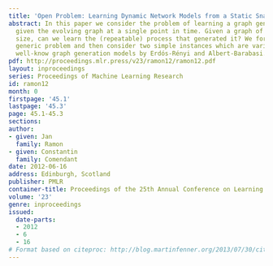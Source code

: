 ```yaml
---
title: 'Open Problem: Learning Dynamic Network Models from a Static Snapshot'
abstract: In this paper we consider the problem of learning a graph generating process
  given the evolving graph at a single point in time. Given a graph of sufficient
  size, can we learn the (repeatable) process that generated it? We formalize the
  generic problem and then consider two simple instances which are variations on the
  well-know graph generation models by Erdós-Rényi and Albert-Barabasi.
pdf: http://proceedings.mlr.press/v23/ramon12/ramon12.pdf
layout: inproceedings
series: Proceedings of Machine Learning Research
id: ramon12
month: 0
firstpage: '45.1'
lastpage: '45.3'
page: 45.1-45.3
sections: 
author:
- given: Jan
  family: Ramon
- given: Constantin
  family: Comendant
date: 2012-06-16
address: Edinburgh, Scotland
publisher: PMLR
container-title: Proceedings of the 25th Annual Conference on Learning Theory
volume: '23'
genre: inproceedings
issued:
  date-parts:
  - 2012
  - 6
  - 16
# Format based on citeproc: http://blog.martinfenner.org/2013/07/30/citeproc-yaml-for-bibliographies/
---
```

